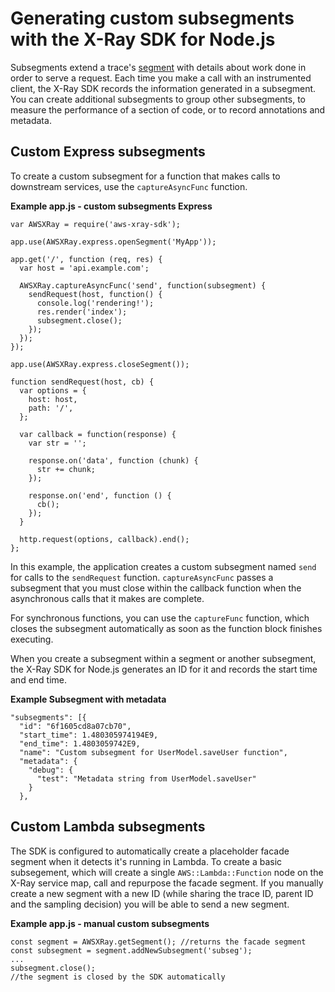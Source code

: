 # Generating custom subsegments with the X\-Ray SDK for Node\.js<a name="xray-sdk-nodejs-subsegments"></a>

Subsegments extend a trace's [segment](xray-concepts.md#xray-concepts-segments) with details about work done in order to serve a request\. Each time you make a call with an instrumented client, the X\-Ray SDK records the information generated in a subsegment\. You can create additional subsegments to group other subsegments, to measure the performance of a section of code, or to record annotations and metadata\.

## Custom Express subsegments<a name="xray-sdk-nodejs-subsegments-express"></a>

To create a custom subsegment for a function that makes calls to downstream services, use the `captureAsyncFunc` function\.

**Example app\.js \- custom subsegments Express**  

```
var AWSXRay = require('aws-xray-sdk');

app.use(AWSXRay.express.openSegment('MyApp'));

app.get('/', function (req, res) {
  var host = 'api.example.com';

  AWSXRay.captureAsyncFunc('send', function(subsegment) {
    sendRequest(host, function() {
      console.log('rendering!');
      res.render('index');
      subsegment.close();
    });
  });
});

app.use(AWSXRay.express.closeSegment());

function sendRequest(host, cb) {
  var options = {
    host: host,
    path: '/',
  };

  var callback = function(response) {
    var str = '';

    response.on('data', function (chunk) {
      str += chunk;
    });

    response.on('end', function () {
      cb();
    });
  }

  http.request(options, callback).end();
};
```

In this example, the application creates a custom subsegment named `send` for calls to the `sendRequest` function\. `captureAsyncFunc` passes a subsegment that you must close within the callback function when the asynchronous calls that it makes are complete\.

For synchronous functions, you can use the `captureFunc` function, which closes the subsegment automatically as soon as the function block finishes executing\.

When you create a subsegment within a segment or another subsegment, the X\-Ray SDK for Node\.js generates an ID for it and records the start time and end time\.

**Example Subsegment with metadata**  

```
"subsegments": [{
  "id": "6f1605cd8a07cb70",
  "start_time": 1.480305974194E9,
  "end_time": 1.4803059742E9,
  "name": "Custom subsegment for UserModel.saveUser function",
  "metadata": {
    "debug": {
      "test": "Metadata string from UserModel.saveUser"
    }
  },
```

## Custom Lambda subsegments<a name="xray-sdk-nodejs-subsegments-lambda"></a>

The SDK is configured to automatically create a placeholder facade segment when it detects it's running in Lambda\. To create a basic subsegement, which will create a single `AWS::Lambda::Function` node on the X\-Ray service map, call and repurpose the facade segment\. If you manually create a new segment with a new ID \(while sharing the trace ID, parent ID and the sampling decision\) you will be able to send a new segment\.

**Example app\.js \- manual custom subsegments**  

```
const segment = AWSXRay.getSegment(); //returns the facade segment
const subsegment = segment.addNewSubsegment('subseg');
...
subsegment.close();
//the segment is closed by the SDK automatically
```